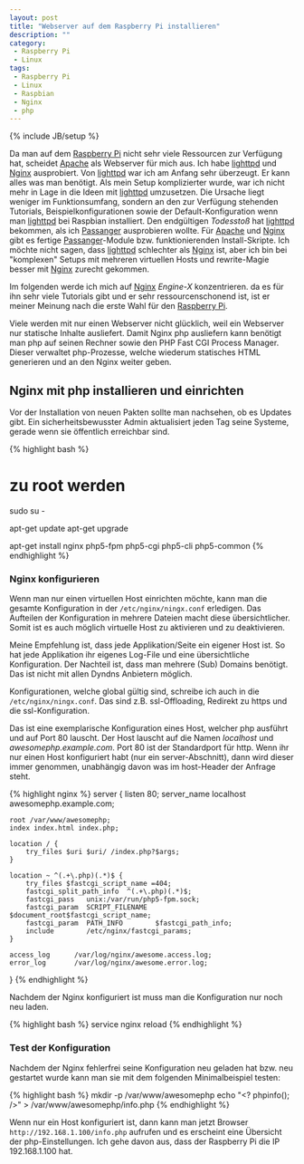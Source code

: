 ```yaml
---
layout: post
title: "Webserver auf dem Raspberry Pi installieren"
description: ""
category: 
 - Raspberry Pi
 - Linux
tags:
 - Raspberry Pi
 - Linux
 - Raspbian
 - Nginx
 - php
---
```

{% include JB/setup %}

Da man auf dem [Raspberry Pi] nicht sehr viele Ressourcen zur Verfügung hat, scheidet [Apache] als
Webserver für mich aus. Ich habe [lighttpd] und [Nginx] ausprobiert. Von [lighttpd] war ich am 
Anfang sehr überzeugt. Er kann alles was man benötigt. Als mein Setup komplizierter wurde, war
ich nicht mehr in Lage in die Ideen mit [lighttpd] umzusetzen. Die Ursache liegt weniger im
Funktionsumfang, sondern an den zur Verfügung stehenden Tutorials, Beispielkonfigurationen sowie der
Default-Konfiguration wenn man [lighttpd] bei Raspbian installiert. Den endgültigen *Todesstoß* hat
[lighttpd] bekommen, als ich [Passanger] ausprobieren wollte. Für [Apache] und [Nginx] gibt es fertige
[Passanger]-Module bzw. funktionierenden Install-Skripte. Ich möchte nicht sagen, dass [lighttpd] schlechter
als [Nginx] ist, aber ich bin bei "komplexen" Setups mit mehreren virtuellen Hosts und rewrite-Magie
besser mit [Nginx] zurecht gekommen.

Im folgenden werde ich mich auf [Nginx] *Engine-X* konzentrieren. da es für ihn sehr viele Tutorials
gibt und er sehr ressourcenschonend ist, ist er meiner Meinung nach die erste Wahl für den [Raspberry Pi].

Viele werden mit nur einen Webserver nicht glücklich, weil ein Webserver nur statische Inhalte ausliefert.
Damit Nginx php ausliefern kann benötigt man php auf seinen Rechner sowie den 
PHP Fast CGI Process Manager. Dieser verwaltet php-Prozesse, welche wiederum statisches HTML generieren
und an den Nginx weiter geben.

## Nginx mit php installieren und einrichten ##

Vor der Installation von neuen Pakten sollte man nachsehen, ob es Updates gibt. Ein 
sicherheitsbewusster Admin aktualisiert jeden Tag seine Systeme,
gerade wenn sie öffentlich erreichbar sind.

{% highlight bash %}
# zu root werden
sudo su -

apt-get update
apt-get upgrade

apt-get install nginx php5-fpm php5-cgi php5-cli php5-common
{% endhighlight %}

### Nginx konfigurieren ####

Wenn man nur einen virtuellen Host einrichten möchte, kann man die gesamte Konfiguration in der
`/etc/nginx/ningx.conf` erledigen. Das Aufteilen der Konfiguration in mehrere Dateien macht diese
übersichtlicher. Somit ist es auch möglich virtuelle Host zu aktivieren und zu deaktivieren.

Meine Empfehlung ist, dass jede Applikation/Seite ein eigener Host ist. So hat jede Applikation
ihr eigenes Log-File und eine übersichtliche Konfiguration.
Der Nachteil ist, dass man mehrere (Sub) Domains benötigt. Das ist nicht
mit allen Dyndns Anbietern möglich.

Konfigurationen, welche global gültig sind, schreibe ich auch
in die `/etc/nginx/ningx.conf`. Das sind z.B. ssl-Offloading, Redirekt zu https und die 
ssl-Konfiguration.


Das ist eine exemplarische Konfiguration eines Host, welcher php ausführt und auf Port 80 lauscht.
Der Host lauscht auf die Namen *localhost* und *awesomephp.example.com*. Port 80 ist der
Standardport für http. Wenn ihr nur einen Host konfiguriert habt (nur ein server-Abschnitt), dann
wird dieser immer genommen, unabhängig davon was im host-Header der Anfrage steht.

{% highlight nginx %}
server {
    listen 80;
    server_name localhost awesomephp.example.com;
    
    root /var/www/awesomephp;
    index index.html index.php;
    
    location / {
        try_files $uri $uri/ /index.php?$args;
    }

    location ~ ^(.+\.php)(.*)$ {
        try_files $fastcgi_script_name =404;
        fastcgi_split_path_info  ^(.+\.php)(.*)$;
        fastcgi_pass   unix:/var/run/php5-fpm.sock;
        fastcgi_param  SCRIPT_FILENAME  $document_root$fastcgi_script_name;
        fastcgi_param  PATH_INFO        $fastcgi_path_info;
        include        /etc/nginx/fastcgi_params;
    }

    access_log      /var/log/nginx/awesome.access.log;
    error_log       /var/log/nginx/awesome.error.log;
}
{% endhighlight %}

Nachdem der Nginx konfiguriert ist muss man die Konfiguration nur noch neu laden.

{% highlight bash %}
service nginx reload
{% endhighlight %}

### Test der Konfiguration ###

Nachdem der Nginx fehlerfrei seine Konfiguration neu geladen hat bzw. neu gestartet wurde kann man sie mit dem
folgenden Minimalbeispiel testen: 

{% highlight bash %}
mkdir -p /var/www/awesomephp
echo "<? phpinfo(); />" > /var/www/awesomephp/info.php
{% endhighlight %}

Wenn nur ein Host konfiguriert ist, dann kann man jetzt Browser `http://192.168.1.100/info.php` aufrufen
und es erscheint eine Übersicht der php-Einstellungen. Ich gehe davon aus, dass der Raspberry Pi die IP
192.168.1.100 hat.

[Apache]: http://httpd.apache.org/
[lighttpd]: http://www.lighttpd.net/
[Nginx]: http://nginx.org
[Passanger]: https://www.phusionpassenger.com/
[Raspberry Pi]: http://www.raspberrypi.org/
